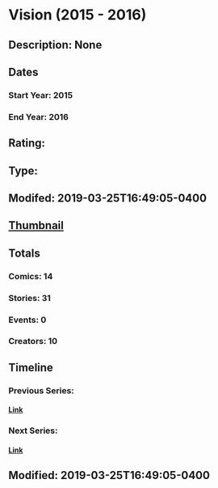 # Vision (2015 - 2016)
## Description: None
## Dates
### Start Year: 2015
### End Year: 2016
## Rating: 
## Type: 
## Modifed: 2019-03-25T16:49:05-0400
## [Thumbnail](http://i.annihil.us/u/prod/marvel/i/mg/6/90/5637acf4a3719.jpg)
## Totals
### Comics: 14
### Stories: 31
### Events: 0
### Creators: 10
## Timeline
### Previous Series: 
#### [Link]()
### Next Series: 
#### [Link]()
## Modified: 2019-03-25T16:49:05-0400